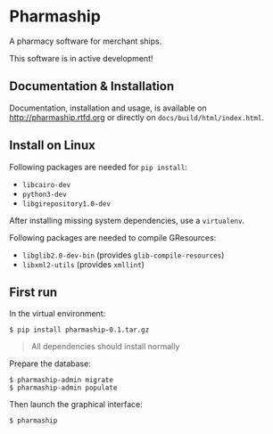 Pharmaship
==========

A pharmacy software for merchant ships.

This software is in active development!

## Documentation & Installation
Documentation, installation and usage, is available on
http://pharmaship.rtfd.org or directly on ``docs/build/html/index.html``.

## Install on Linux

Following packages are needed for `pip install`:

* `libcairo-dev`
* `python3-dev`
* `libgirepository1.0-dev`

After installing missing system dependencies, use a `virtualenv`.

Following packages are needed to compile GResources:

* `libglib2.0-dev-bin` (provides `glib-compile-resources`)
* `libxml2-utils` (provides `xmllint`)

## First run

In the virtual environment:

    $ pip install pharmaship-0.1.tar.gz


> All dependencies should install normally

Prepare the database:

    $ pharmaship-admin migrate
    $ pharmaship-admin populate

Then launch the graphical interface:

    $ pharmaship
